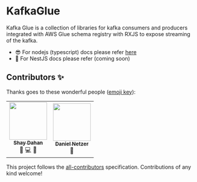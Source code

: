 # KafkaGlue
Kafka Glue is a collection of libraries for kafka consumers and producers integrated with AWS Glue schema registry with RXJS to expose streaming of the kafka.

- 😎 For nodejs (typescript) docs please refer [here](./packages/kafka-glue/README.md)
- 🦁 For NestJS docs please refer (coming soon)

## Contributors ✨

Thanks goes to these wonderful people ([emoji key](https://allcontributors.org/docs/en/emoji-key)):

<!-- ALL-CONTRIBUTORS-LIST:START - Do not remove or modify this section -->
<!-- prettier-ignore-start -->
<!-- markdownlint-disable -->
<table>
  <tr>
    <td align="center"><a href="https://github.com/ShayDahan99"><img src="https://avatars.githubusercontent.com/u/67263555?v=4" width="100px;" alt=""/><br /><sub><b>Shay Dahan</b></sub></a><br /><a title="Documentation">📖</a> <a title="Code">💻</a> <a title="Ideas, Planning, & Feedback">🤔</a></td>
    <td align="center"><a href="https://github.com/DanielNetzeriAm"><img src="https://avatars.githubusercontent.com/u/35025244?v=4" width="100px;" alt=""/><br /><sub><b>Daniel Netzer</b></sub></a><br /><a title="Ideas, Planning, & Feedback">🤔</a></td>
  </tr>
</table>

<!-- markdownlint-restore -->
<!-- prettier-ignore-end -->

<!-- ALL-CONTRIBUTORS-LIST:END -->

This project follows the [all-contributors](https://github.com/all-contributors/all-contributors) specification. Contributions of any kind welcome!

